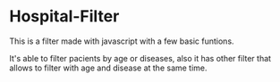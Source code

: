# Hospital-Filter
This is a filter made with javascript with a few basic funtions.

It's able to filter pacients by age or diseases, also it has other filter that allows to filter with age and disease at the same time.

